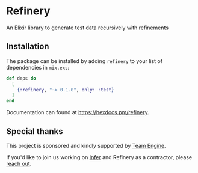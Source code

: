 # Refinery

An Elixir library to generate test data recursively with refinements

## Installation

The package can be installed
by adding `refinery` to your list of dependencies in `mix.exs`:

```elixir
def deps do
  [
    {:refinery, "~> 0.1.0", only: :test}
  ]
end
```

Documentation can found at <https://hexdocs.pm/refinery>.

## Special thanks

This project is sponsored and kindly supported by [Team Engine](https://www.teamengine.co.uk/).

If you'd like to join us working on [Infer](https://github.com/infer-beam/infer) and Refinery as a contractor, please [reach out](https://tinyurl.com/engine-infer-dev2).
